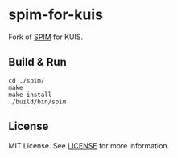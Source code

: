# spim-for-kuis
Fork of [SPIM](http://spimsimulator.sourceforge.net) for KUIS.

## Build & Run
```shell
cd ./spim/
make
make install
./build/bin/spim
```

## License
MIT License. See [LICENSE](LICENSE) for more information.
